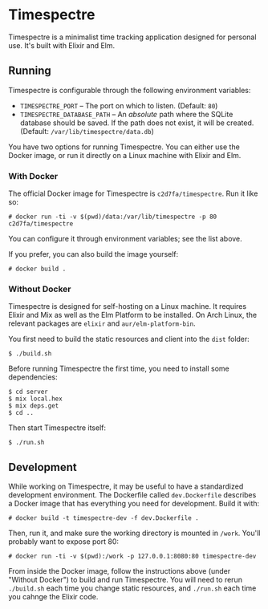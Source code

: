 # Timespectre

Timespectre is a minimalist time tracking application designed for personal use.
It's built with Elixir and Elm.

## Running

Timespectre is configurable through the following environment variables:

- `TIMESPECTRE_PORT` &ndash; The port on which to listen. (Default: `80`)
- `TIMESPECTRE_DATABASE_PATH` &ndash; An _absolute_ path where the SQLite database should be saved. If the path does not exist, it will be created. (Default: `/var/lib/timespectre/data.db`)

You have two options for running Timespectre. You can either use the Docker
image, or run it directly on a Linux machine with Elixir and Elm.

### With Docker

The official Docker image for Timespectre is `c2d7fa/timespectre`. Run it like so:

    # docker run -ti -v $(pwd)/data:/var/lib/timespectre -p 80 c2d7fa/timespectre

You can configure it through environment variables; see the list above.

If you prefer, you can also build the image yourself:

    # docker build .

### Without Docker

Timespectre is designed for self-hosting on a Linux machine. It requires Elixir
and Mix as well as the Elm Platform to be installed. On Arch Linux, the relevant
packages are `elixir` and `aur/elm-platform-bin`.

You first need to build the static resources and client into the `dist` folder:

    $ ./build.sh

Before running Timespectre the first time, you need to install some dependencies:

    $ cd server
    $ mix local.hex
    $ mix deps.get
    $ cd ..

Then start Timespectre itself:

    $ ./run.sh

## Development

While working on Timespectre, it may be useful to have a standardized development environment. The Dockerfile called `dev.Dockerfile` describes a Docker image that has everything you need for development. Build it with:

    # docker build -t timespectre-dev -f dev.Dockerfile .

Then, run it, and make sure the working directory is mounted in `/work`. You'll probably want to expose port 80:

    # docker run -ti -v $(pwd):/work -p 127.0.0.1:8080:80 timespectre-dev

From inside the Docker image, follow the instructions above (under "Without Docker") to build and run Timespectre. You will need to rerun `./build.sh` each time you change static resources, and `./run.sh` each time you cahnge the Elixir code.
